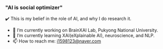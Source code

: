 ### "AI is social optimizer"
✔️ This is my belief in the role of AI, and why I do research it.

- 🔭 I’m currently working on BrainXAI Lab, Pukyong National University.
- 🌱 I’m currently learning XAI(eXplainable AI), neuroscience, and NLP.
- 📫 How to reach me: i1598123@naver.com

<!--
**LimDoHyeon/LimDoHyeon** is a ✨ _special_ ✨ repository because its `README.md` (this file) appears on your GitHub profile.

Here are some ideas to get you started:

- 👯 I’m looking to collaborate on ...
- 🤔 I’m looking for help with ...
- 💬 Ask me about ...
- 😄 Pronouns: ...
- ⚡ Fun fact: ...
-->
